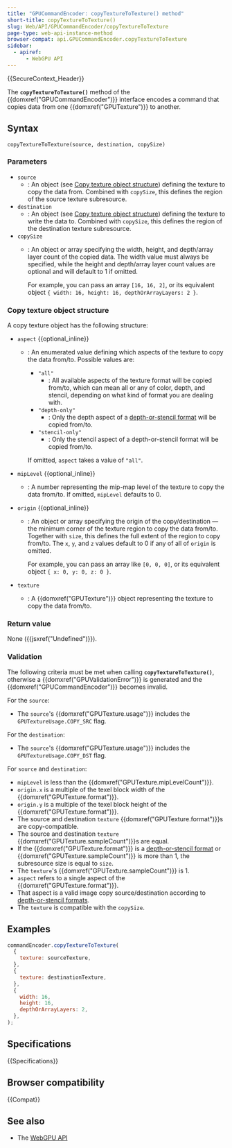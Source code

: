 ```yaml
---
title: "GPUCommandEncoder: copyTextureToTexture() method"
short-title: copyTextureToTexture()
slug: Web/API/GPUCommandEncoder/copyTextureToTexture
page-type: web-api-instance-method
browser-compat: api.GPUCommandEncoder.copyTextureToTexture
sidebar:
  - apiref:
      - WebGPU API
---
```


{{SecureContext_Header}}

The **`copyTextureToTexture()`** method of the
{{domxref("GPUCommandEncoder")}} interface encodes a command that copies data from one {{domxref("GPUTexture")}} to another.

## Syntax

```js-nolint
copyTextureToTexture(source, destination, copySize)
```

### Parameters

- `source`
  - : An object (see [Copy texture object structure](#copy_texture_object_structure)) defining the texture to copy the data from. Combined with `copySize`, this defines the region of the source texture subresource.
- `destination`
  - : An object (see [Copy texture object structure](#copy_texture_object_structure)) defining the texture to write the data to. Combined with `copySize`, this defines the region of the destination texture subresource.
- `copySize`
  - : An object or array specifying the width, height, and depth/array layer count of the copied data. The width value must always be specified, while the height and depth/array layer count values are optional and will default to 1 if omitted.

    For example, you can pass an array `[16, 16, 2]`, or its equivalent object `{ width: 16, height: 16, depthOrArrayLayers: 2 }`.

### Copy texture object structure

A copy texture object has the following structure:

- `aspect` {{optional_inline}}
  - : An enumerated value defining which aspects of the texture to copy the data from/to. Possible values are:
    - `"all"`
      - : All available aspects of the texture format will be copied from/to, which can mean all or any of color, depth, and stencil, depending on what kind of format you are dealing with.
    - `"depth-only"`
      - : Only the depth aspect of a [depth-or-stencil format](https://gpuweb.github.io/gpuweb/#combined-depth-stencil-format) will be copied from/to.
    - `"stencil-only"`
      - : Only the stencil aspect of a depth-or-stencil format will be copied from/to.

    If omitted, `aspect` takes a value of `"all"`.

- `mipLevel` {{optional_inline}}
  - : A number representing the mip-map level of the texture to copy the data from/to. If omitted, `mipLevel` defaults to 0.
- `origin` {{optional_inline}}
  - : An object or array specifying the origin of the copy/destination — the minimum corner of the texture region to copy the data from/to. Together with `size`, this defines the full extent of the region to copy from/to. The `x`, `y`, and `z` values default to 0 if any of all of `origin` is omitted.

    For example, you can pass an array like `[0, 0, 0]`, or its equivalent object `{ x: 0, y: 0, z: 0 }`.

- `texture`
  - : A {{domxref("GPUTexture")}} object representing the texture to copy the data from/to.

### Return value

None ({{jsxref("Undefined")}}).

### Validation

The following criteria must be met when calling **`copyTextureToTexture()`**, otherwise a {{domxref("GPUValidationError")}} is generated and the {{domxref("GPUCommandEncoder")}} becomes invalid.

For the `source`:

- The `source`'s {{domxref("GPUTexture.usage")}} includes the `GPUTextureUsage.COPY_SRC` flag.

For the `destination`:

- The `source`'s {{domxref("GPUTexture.usage")}} includes the `GPUTextureUsage.COPY_DST` flag.

For `source` and `destination`:

- `mipLevel` is less than the {{domxref("GPUTexture.mipLevelCount")}}.
- `origin.x` is a multiple of the texel block width of the {{domxref("GPUTexture.format")}}.
- `origin.y` is a multiple of the texel block height of the {{domxref("GPUTexture.format")}}.
- The source and destination `texture` {{domxref("GPUTexture.format")}}s are copy-compatible.
- The source and destination `texture` {{domxref("GPUTexture.sampleCount")}}s are equal.
- If the {{domxref("GPUTexture.format")}} is a [depth-or-stencil format](https://gpuweb.github.io/gpuweb/#combined-depth-stencil-format) or {{domxref("GPUTexture.sampleCount")}} is more than 1, the subresource size is equal to `size`.
- The `texture`'s {{domxref("GPUTexture.sampleCount")}} is 1.
- `aspect` refers to a single aspect of the {{domxref("GPUTexture.format")}}.
- That aspect is a valid image copy source/destination according to [depth-or-stencil formats](https://gpuweb.github.io/gpuweb/#combined-depth-stencil-format).
- The `texture` is compatible with the `copySize`.

## Examples

```js
commandEncoder.copyTextureToTexture(
  {
    texture: sourceTexture,
  },
  {
    texture: destinationTexture,
  },
  {
    width: 16,
    height: 16,
    depthOrArrayLayers: 2,
  },
);
```

## Specifications

{{Specifications}}

## Browser compatibility

{{Compat}}

## See also

- The [WebGPU API](/en-US/docs/Web/API/WebGPU_API)
